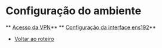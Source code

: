 # Configuração do ambiente

** [Acesso da VPN](https://github.com/mabellemos/projeto_final_labredes2022/blob/main/acesso_vpn.md)**
** [Configuração da interface ens192](https://github.com/mabellemos/projeto_final_labredes2022/blob/main/configuracao_interface_ens192.md)**


* [Voltar ao roteiro]()
